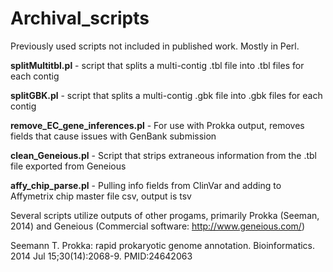# Archival_scripts

Previously used scripts not included in published work. Mostly in Perl.

<b>splitMultitbl.pl</b> - script that splits a multi-contig .tbl file into .tbl files for each contig

<b>splitGBK.pl</b> - script that splits a multi-contig .gbk file into .gbk files for each contig

<b>remove_EC_gene_inferences.pl</b> - For use with Prokka output, removes fields that cause issues with GenBank submission

<b>clean_Geneious.pl</b> - Script that strips extraneous information from the .tbl file exported from Geneious

<b>affy_chip_parse.pl</b> - Pulling info fields from ClinVar and adding to Affymetrix chip master file csv, output is tsv


Several scripts utilize outputs of other progams, primarily Prokka (Seeman, 2014) and Geneious (Commercial software: http://www.geneious.com/)

Seemann T. Prokka: rapid prokaryotic genome annotation. Bioinformatics. 2014 Jul 15;30(14):2068-9. PMID:24642063
